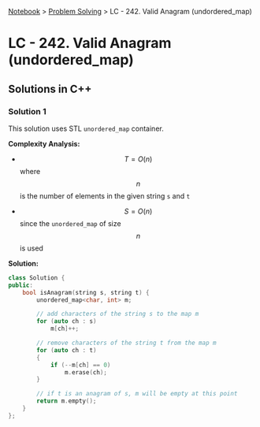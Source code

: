 <a href="../">Notebook</a> > <a href="../problem-solving">Problem Solving</a> > LC - 242. Valid Anagram (undordered_map)

# LC - 242. Valid Anagram (undordered_map)



## Solutions in C++

### Solution 1

This solution uses STL `unordered_map` container.

**Complexity Analysis:**

*  $$T = O(n)$$ where $$n$$ is the number of elements in the given string `s` and `t`    

* $$S = O(n)$$ since the `unordered_map` of size $$n$$ is used

**Solution:**

```cpp
class Solution {
public:
	bool isAnagram(string s, string t) {
		unordered_map<char, int> m;

        // add characters of the string s to the map m
        for (auto ch : s)
            m[ch]++;

        // remove characters of the string t from the map m
        for (auto ch : t)
        {
            if (--m[ch] == 0)
                m.erase(ch);
        }

        // if t is an anagram of s, m will be empty at this point
        return m.empty();
    }
};
```

